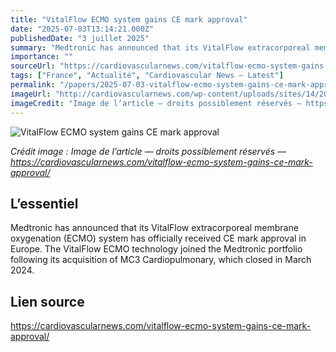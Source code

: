```yaml
---
title: "VitalFlow ECMO system gains CE mark approval"
date: "2025-07-03T13:14:21.000Z"
publishedDate: "3 juillet 2025"
summary: "Medtronic has announced that its VitalFlow extracorporeal membrane oxygenation (ECMO) system has officially received CE mark approval in Europe. The VitalFlow ECMO technology joined the Medtronic portfolio following its acquisition of MC3 Cardiopulmonary, which closed in March 2024."
importance: ""
sourceUrl: "https://cardiovascularnews.com/vitalflow-ecmo-system-gains-ce-mark-approval/"
tags: ["France", "Actualité", "Cardiovascular News — Latest"]
permalink: "/papers/2025-07-03-vitalflow-ecmo-system-gains-ce-mark-approval"
imageUrl: "http://cardiovascularnews.com/wp-content/uploads/sites/14/2021/11/Medtronic.jpg"
imageCredit: "Image de l’article — droits possiblement réservés — https://cardiovascularnews.com/vitalflow-ecmo-system-gains-ce-mark-approval/"
---
```


![VitalFlow ECMO system gains CE mark approval](http://cardiovascularnews.com/wp-content/uploads/sites/14/2021/11/Medtronic.jpg)

*Crédit image : Image de l’article — droits possiblement réservés — https://cardiovascularnews.com/vitalflow-ecmo-system-gains-ce-mark-approval/*

## L’essentiel

Medtronic has announced that its VitalFlow extracorporeal membrane oxygenation (ECMO) system has officially received CE mark approval in Europe. The VitalFlow ECMO technology joined the Medtronic portfolio following its acquisition of MC3 Cardiopulmonary, which closed in March 2024.

## Lien source

https://cardiovascularnews.com/vitalflow-ecmo-system-gains-ce-mark-approval/
